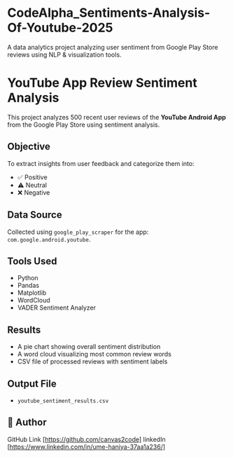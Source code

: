 # CodeAlpha_Sentiments-Analysis-Of-Youtube-2025
A data analytics project analyzing user sentiment from Google Play Store reviews using NLP &amp; visualization tools.
# YouTube App Review Sentiment Analysis

This project analyzes 500 recent user reviews of the **YouTube Android App** from the Google Play Store using sentiment analysis.

## Objective
To extract insights from user feedback and categorize them into:
- ✅ Positive
- ⚠️ Neutral
- ❌ Negative

## Data Source
Collected using `google_play_scraper` for the app: `com.google.android.youtube`.

## Tools Used
- Python
- Pandas
- Matplotlib
- WordCloud
- VADER Sentiment Analyzer

##  Results
- A pie chart showing overall sentiment distribution
- A word cloud visualizing most common review words
- CSV file of processed reviews with sentiment labels

## Output File
- `youtube_sentiment_results.csv`

## 🔗 Author
GitHub Link [https://github.com/canvas2code]
linkedIn [https://www.linkedin.com/in/ume-haniya-37aa1a236/]
